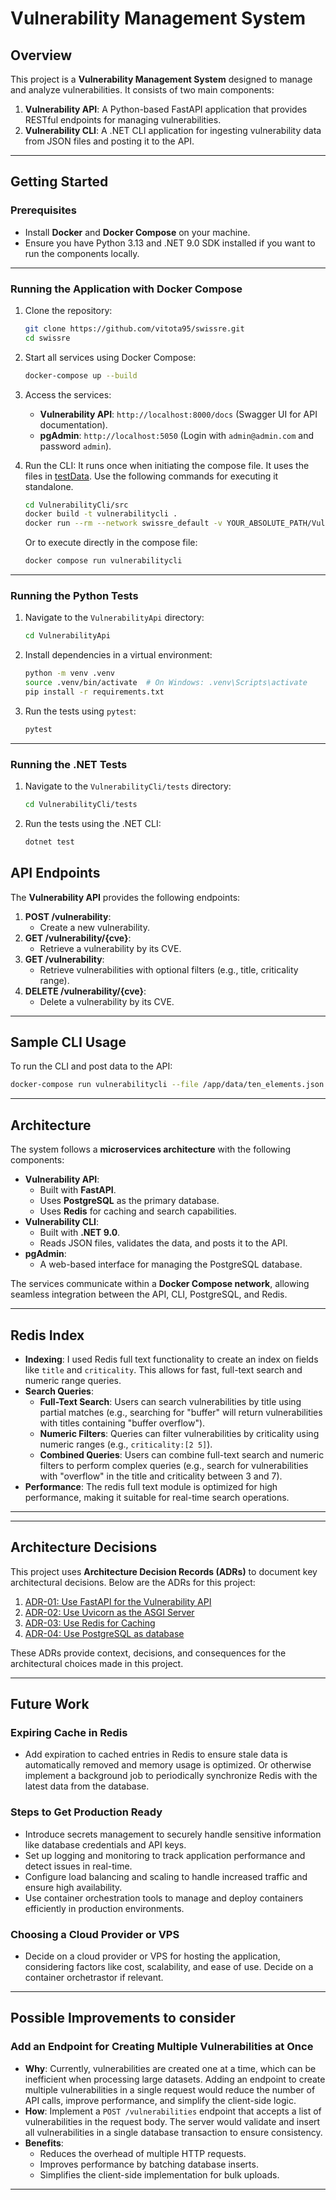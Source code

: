 # Vulnerability Management System

## Overview

This project is a **Vulnerability Management System** designed to manage and analyze vulnerabilities. It consists of two main components:

1. **Vulnerability API**: A Python-based FastAPI application that provides RESTful endpoints for managing vulnerabilities.
2. **Vulnerability CLI**: A .NET CLI application for ingesting vulnerability data from JSON files and posting it to the API.

---

## Getting Started

### Prerequisites

- Install **Docker** and **Docker Compose** on your machine.
- Ensure you have Python 3.13 and .NET 9.0 SDK installed if you want to run the components locally.

---

### Running the Application with Docker Compose

1. Clone the repository:
   ```bash
   git clone https://github.com/vitota95/swissre.git
   cd swissre
   ```
2. Start all services using Docker Compose:

   ```bash
   docker-compose up --build
   ```

3. Access the services:
   - **Vulnerability API**: `http://localhost:8000/docs` (Swagger UI for API documentation).
   - **pgAdmin**: `http://localhost:5050` (Login with `admin@admin.com` and password `admin`).
4. Run the CLI:
   It runs once when initiating the compose file. It uses the files in [testData](VulnerabilityCli\src\VulnerabilityCli\test-data). Use the following commands for executing it standalone.

   ```bash
   cd VulnerabilityCli/src
   docker build -t vulnerabilitycli .
   docker run --rm --network swissre_default -v YOUR_ABSOLUTE_PATH/VulnerabilityCli/src/VulnerabilityCli/test-data:/app/data vulnerabilitycli --file /app/data/ten_elements.json --url http://vulnerabilityapi:8000
   ```

   Or to execute directly in the compose file:

   ```bash
   docker compose run vulnerabilitycli
   ```

---

### Running the Python Tests

1. Navigate to the `VulnerabilityApi` directory:

   ```bash
   cd VulnerabilityApi
   ```

2. Install dependencies in a virtual environment:

   ```bash
   python -m venv .venv
   source .venv/bin/activate  # On Windows: .venv\Scripts\activate
   pip install -r requirements.txt
   ```

3. Run the tests using `pytest`:
   ```bash
   pytest
   ```

---

### Running the .NET Tests

1. Navigate to the `VulnerabilityCli/tests` directory:

   ```bash
   cd VulnerabilityCli/tests
   ```

2. Run the tests using the .NET CLI:
   ```bash
   dotnet test
   ```

## API Endpoints

The **Vulnerability API** provides the following endpoints:

1. **POST /vulnerability**:
   - Create a new vulnerability.
2. **GET /vulnerability/{cve}**:
   - Retrieve a vulnerability by its CVE.
3. **GET /vulnerability**:
   - Retrieve vulnerabilities with optional filters (e.g., title, criticality range).
4. **DELETE /vulnerability/{cve}**:
   - Delete a vulnerability by its CVE.

---

## Sample CLI Usage

To run the CLI and post data to the API:

```bash
docker-compose run vulnerabilitycli --file /app/data/ten_elements.json --url http://vulnerabilityapi:8000
```

---

## Architecture

The system follows a **microservices architecture** with the following components:

- **Vulnerability API**:
  - Built with **FastAPI**.
  - Uses **PostgreSQL** as the primary database.
  - Uses **Redis** for caching and search capabilities.
- **Vulnerability CLI**:
  - Built with **.NET 9.0**.
  - Reads JSON files, validates the data, and posts it to the API.
- **pgAdmin**:
  - A web-based interface for managing the PostgreSQL database.

The services communicate within a **Docker Compose network**, allowing seamless integration between the API, CLI, PostgreSQL, and Redis.

---

## Redis Index

- **Indexing**: I used Redis full text functionality to create an index on fields like `title` and `criticality`. This allows for fast, full-text search and numeric range queries.
- **Search Queries**:
  - **Full-Text Search**: Users can search vulnerabilities by title using partial matches (e.g., searching for "buffer" will return vulnerabilities with titles containing "buffer overflow").
  - **Numeric Filters**: Queries can filter vulnerabilities by criticality using numeric ranges (e.g., `criticality:[2 5]`).
  - **Combined Queries**: Users can combine full-text search and numeric filters to perform complex queries (e.g., search for vulnerabilities with "overflow" in the title and criticality between 3 and 7).
- **Performance**: The redis full text module is optimized for high performance, making it suitable for real-time search operations.

---

---

## Architecture Decisions

This project uses **Architecture Decision Records (ADRs)** to document key architectural decisions. Below are the ADRs for this project:

1. [ADR-01: Use FastAPI for the Vulnerability API](adr/01_fastapi_for_vulnerabilities_api.md)
2. [ADR-02: Use Uvicorn as the ASGI Server](adr/02_uvicorn_as_asgi_server.md)
3. [ADR-03: Use Redis for Caching](adr/03_redis_for_cache.md)
4. [ADR-04: Use PostgreSQL as database](adr/04_postgresql_as_database.md)

These ADRs provide context, decisions, and consequences for the architectural choices made in this project.

---

## Future Work

### Expiring Cache in Redis

- Add expiration to cached entries in Redis to ensure stale data is automatically removed and memory usage is optimized. Or otherwise implement a background job to periodically synchronize Redis with the latest data from the database.

### Steps to Get Production Ready

- Introduce secrets management to securely handle sensitive information like database credentials and API keys.
- Set up logging and monitoring to track application performance and detect issues in real-time.
- Configure load balancing and scaling to handle increased traffic and ensure high availability.
- Use container orchestration tools to manage and deploy containers efficiently in production environments.

### Choosing a Cloud Provider or VPS

- Decide on a cloud provider or VPS for hosting the application, considering factors like cost, scalability, and ease of use. Decide on a container orchetrastor if relevant.

---

## Possible Improvements to consider

### Add an Endpoint for Creating Multiple Vulnerabilities at Once

- **Why**: Currently, vulnerabilities are created one at a time, which can be inefficient when processing large datasets. Adding an endpoint to create multiple vulnerabilities in a single request would reduce the number of API calls, improve performance, and simplify the client-side logic.
- **How**: Implement a `POST /vulnerabilities` endpoint that accepts a list of vulnerabilities in the request body. The server would validate and insert all vulnerabilities in a single database transaction to ensure consistency.
- **Benefits**:
  - Reduces the overhead of multiple HTTP requests.
  - Improves performance by batching database inserts.
  - Simplifies the client-side implementation for bulk uploads.

---
